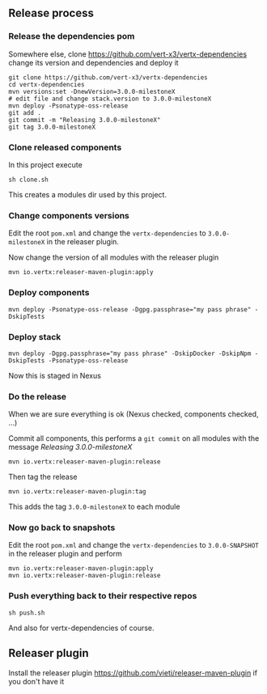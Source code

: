 ## Release process

### Release the dependencies pom

Somewhere else, clone https://github.com/vert-x3/vertx-dependencies change its version and dependencies and deploy it

    git clone https://github.com/vert-x3/vertx-dependencies
    cd vertx-dependencies
    mvn versions:set -DnewVersion=3.0.0-milestoneX
    # edit file and change stack.version to 3.0.0-milestoneX
    mvn deploy -Psonatype-oss-release
    git add .
    git commit -m "Releasing 3.0.0-milestoneX"
    git tag 3.0.0-milestoneX

### Clone released components

In this project execute

    sh clone.sh

This creates a modules dir used by this project.

### Change components versions

Edit the root `pom.xml` and change the `vertx-dependencies` to `3.0.0-milestoneX` in the releaser plugin.

Now change the version of all modules with the releaser plugin

    mvn io.vertx:releaser-maven-plugin:apply

### Deploy components

```
mvn deploy -Psonatype-oss-release -Dgpg.passphrase="my pass phrase" -DskipTests
```

### Deploy stack

```
mvn deploy -Dgpg.passphrase="my pass phrase" -DskipDocker -DskipNpm -DskipTests -Psonatype-oss-release
```

Now this is staged in Nexus

### Do the release

When we are sure everything is ok (Nexus checked, components checked, ...)

Commit all components, this performs a `git commit` on all modules with the message _Releasing 3.0.0-milestoneX_

    mvn io.vertx:releaser-maven-plugin:release

Then tag the release

    mvn io.vertx:releaser-maven-plugin:tag

This adds the tag `3.0.0-milestoneX` to each module

### Now go back to snapshots

Edit the root `pom.xml` and change the `vertx-dependencies` to `3.0.0-SNAPSHOT` in the releaser plugin and perform

```
mvn io.vertx:releaser-maven-plugin:apply
mvn io.vertx:releaser-maven-plugin:release
```

### Push everything back to their respective repos

```
sh push.sh
```

And also for vertx-dependencies of course.

## Releaser plugin

Install the releaser plugin https://github.com/vietj/releaser-maven-plugin if you don't have it
